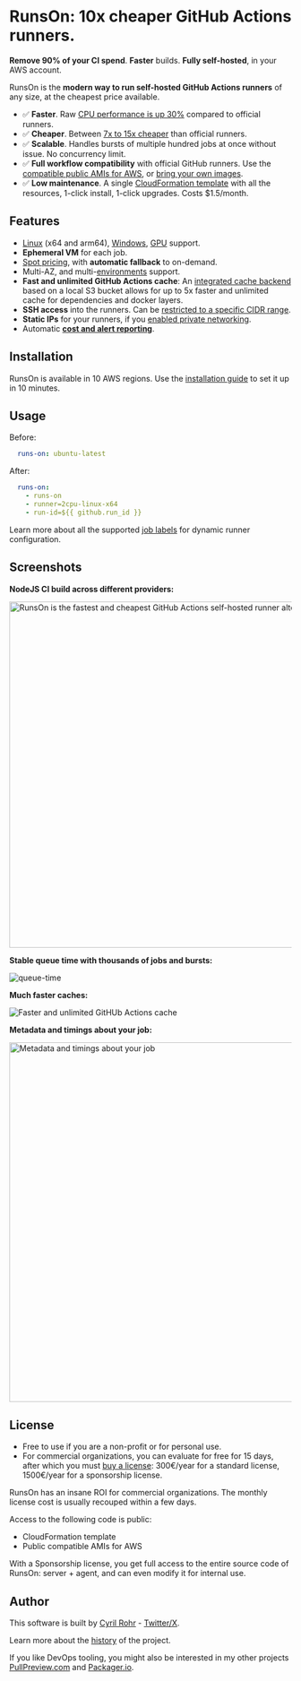 # RunsOn: 10x cheaper GitHub Actions runners.

**Remove 90% of your CI spend**. **Faster** builds. **Fully self-hosted**, in your AWS account.

RunsOn is the **modern way to run self-hosted GitHub Actions runners** of any size, at the cheapest price available.

- ✅ **Faster**. Raw [CPU performance is up 30%](https://runs-on.com/benchmarks/github-actions-runners/) compared to official runners.
- ✅ **Cheaper**. Between [7x to 15x cheaper](https://runs-on.com/pricing/) than official runners.
- ✅ **Scalable**. Handles bursts of multiple hundred jobs at once without issue. No concurrency limit.
- ✅ **Full workflow compatibility** with official GitHub runners. Use the [compatible public AMIs for AWS](https://github.com/runs-on/runner-images-for-aws), or [bring your own images](https://runs-on.com/features/byoi/).
- ✅ **Low maintenance**. A single [CloudFormation template](./cloudformation/template.yaml) with all the resources, 1-click install, 1-click upgrades. Costs $1.5/month.

## Features

- [Linux](https://runs-on.com/runners/linux) (x64 and arm64), [Windows](https://runs-on.com/runners/windows), [GPU](https://runs-on.com/runners/gpu) support.
- **Ephemeral VM** for each job.
- [Spot pricing](https://runs-on.com/features/spot-instances/), with **automatic fallback** to on-demand.
- Multi-AZ, and multi-[environments](https://runs-on.com/configuration/environments/) support.
- **Fast and unlimited GitHub Actions cache**: An [integrated cache backend](https://runs-on.com/caching/s3-cache-for-github-actions/) based on a local S3 bucket allows for up to 5x faster and unlimited cache for dependencies and docker layers.
- **SSH access** into the runners. Can be [restricted to a specific CIDR range](https://runs-on.com/networking/ssh/).
- **Static IPs** for your runners, if you [enabled private networking](https://runs-on.com/networking/static-ips/).
- Automatic [**cost and alert reporting**](https://runs-on.com/features/cost-and-alert-report/).

## Installation

RunsOn is available in 10 AWS regions. Use the [installation guide](https://runs-on.com/guides/install/) to set it up in 10 minutes.

## Usage

Before:

```yaml
  runs-on: ubuntu-latest
```

After:
```yaml
  runs-on:
    - runs-on
    - runner=2cpu-linux-x64
    - run-id=${{ github.run_id }}
```

Learn more about all the supported [job labels](https://runs-on.com/configuration/job-labels) for dynamic runner configuration.

## Screenshots

**NodeJS CI build across different providers:**

<img width="618" alt="RunsOn is the fastest and cheapest GitHub Actions self-hosted runner alternative" src="https://github.com/runs-on/runs-on/assets/6114/70ff5114-c843-4834-a872-1255ed10624e">

**Stable queue time with thousands of jobs and bursts:**

![queue-time](https://github.com/runs-on/runs-on/assets/6114/0a0a5a0c-5bc2-49e5-bc31-49c62a265490)

**Much faster caches:**

![Faster and unlimited GitHUb Actions cache](https://github.com/runs-on/runs-on/assets/6114/27dfbb5e-c979-4892-8b2c-8fe6024c0d41)

**Metadata and timings about your job:**

<img width="642" alt="Metadata and timings about your job" src="https://github.com/runs-on/runs-on/assets/6114/7ff224a1-e5e2-47a1-8131-5cacd6d69b65">

## License

- Free to use if you are a non-profit or for personal use.
- For commercial organizations, you can evaluate for free for 15 days, after which you must [buy a license](https://runs-on.com/pricing/): 300€/year for a standard license, 1500€/year for a sponsorship license.

RunsOn has an insane ROI for commercial organizations. The monthly license cost is usually recouped within a few days.

Access to the following code is public:

- CloudFormation template
- Public compatible AMIs for AWS

With a Sponsorship license, you get full access to the entire source code of RunsOn: server + agent, and can even modify it for internal use.

## Author

This software is built by [Cyril Rohr](https://cyrilrohr.com) - [Twitter/X](https://twitter.com/crohr).

Learn more about the [history](https://runs-on.com/about/) of the project.

If you like DevOps tooling, you might also be interested in my other projects [PullPreview.com](https://pullpreview.com) and [Packager.io](https://packager.io).
